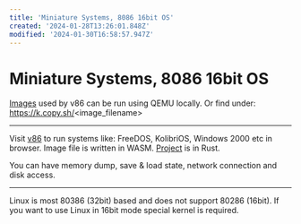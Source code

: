 ```yaml
---
title: 'Miniature Systems, 8086 16bit OS'
created: '2024-01-28T13:26:01.848Z'
modified: '2024-01-30T16:58:57.947Z'
---
```


# Miniature Systems, 8086 16bit OS

[Images](https://github.com/copy/images) used by v86 can be run using QEMU locally. Or find under: https://k.copy.sh/<image_filename>

---

Visit [v86](https://copy.sh/v86/) to run systems like: FreeDOS, KolibriOS, Windows 2000 etc in browser. Image file is written in WASM. [Project](https://github.com/copy/v86) is in Rust.

You can have memory dump, save & load state, network connection and disk access.

---

Linux is most 80386 (32bit) based and does not support 80286 (16bit). If you want to use Linux in 16bit mode special kernel is required.
